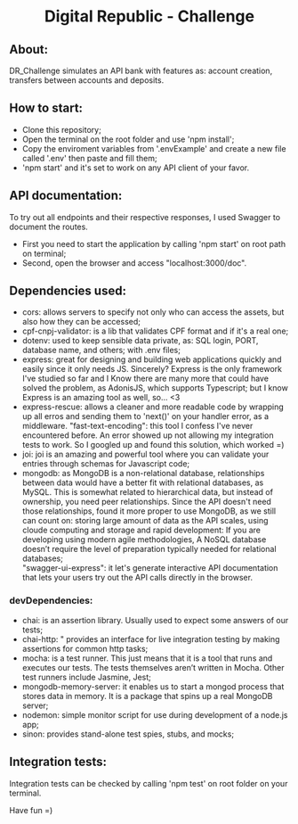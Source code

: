 <h1 align="center">Digital Republic - Challenge</h1>

## About:
DR_Challenge simulates an API bank with features as: account creation, transfers between accounts and deposits.<br/>

## How to start:
- Clone this repository;
- Open the terminal on the root folder and use 'npm install';
- Copy the enviroment variables from '.envExample' and create a new file called '.env' then paste and fill them;
- 'npm start' and it's set to work on any API client of your favor.

## API documentation:
To try out all endpoints and their respective responses, I used Swagger to document  the  routes. <br/>
- First you need to start the application by calling 'npm start' on  root path on terminal;
- Second, open the browser and access "localhost:3000/doc".

## Dependencies used:  
- cors: allows servers to specify not only who can access the assets, but also how they can be accessed; <br/>
- cpf-cnpj-validator: is a lib that validates CPF format and if it's a real one; <br/> 
- dotenv: used to keep sensible data private, as: SQL login, PORT, database name, and others; with .env files; <br/>
- express: great for designing and building web applications quickly and easily since it only needs JS. Sincerely? Express is the only framework I've studied so far and I Know there are many more that could have solved the problem, as AdonisJS, which supports Typescript; but I know Express is an amazing tool as well, so... <3 <br/>
- express-rescue: allows a cleaner and more readable code by wrapping up all erros and sending them to 'next()' on your handler error, as a middleware.
"fast-text-encoding": this tool I confess I've never encountered before. An error showed up not allowing my integration tests to work. So I googled up and found this solution, which worked =) <br/>
- joi: joi is an amazing and powerful tool where you can validate your entries through schemas for Javascript code; <br/>
- mongodb: as MongoDB is a non-relational database, relationships between data would have a better fit with relational databases, as MySQL. This is somewhat related to hierarchical data, but instead of ownership, you need peer relationships. Since the API doesn't need those relationships, found it more proper to use MongoDB, as we still can count on: storing large amount of data as the API scales, using cloude computing and storage and rapid development: If you are developing using modern agile methodologies, A NoSQL database doesn’t require the level of preparation typically needed for relational databases; <br/>
"swagger-ui-express": it let's generate interactive API documentation that lets your users try out the API calls directly in the browser.  <br/>

### devDependencies: 
- chai: is an assertion library. Usually used to expect some answers of our tests; <br/>
- chai-http: " provides an interface for live integration testing by making assertions for common http tasks; <br/>
- mocha: is a test runner. This just means that it is a tool that runs and executes our tests. The tests themselves aren’t written in Mocha. Other test runners include Jasmine, Jest; <br/>
- mongodb-memory-server: it enables us to start a mongod process that stores data in memory. It is a package that spins up a real MongoDB server; <br/>
- nodemon: simple monitor script for use during development of a node.js app; <br/> 
- sinon: provides stand-alone test spies, stubs, and mocks; <br/>

## Integration tests:
Integration tests can be checked by calling 'npm test' on root folder on your terminal.

Have fun =)
